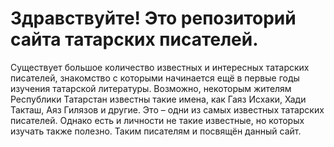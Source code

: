 # Здравствуйте! Это репозиторий сайта татарских писателей.

Существует большое количество известных и интересных татарских писателей, знакомство с которыми начинается ещё в первые годы изучения татарской литературы. Возможно, некоторым жителям Республики Татарстан известны такие имена, как Гаяз Исхаки, Хади Такташ, Аяз Гилязов и другие. Это – одни из самых известных татарских писателей. Однако есть и личности не такие известные, но которых изучать также полезно. Таким писателям и посвящён данный сайт.
